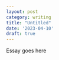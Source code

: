 ```yaml
---
layout: post
category: writing
title: "Untitled"
date: '2023-04-10'
draft: true
---
```


Essay goes here